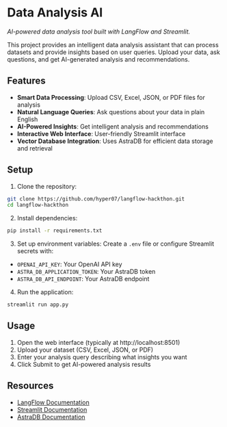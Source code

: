 # Data Analysis AI

_AI-powered data analysis tool built with LangFlow and Streamlit._

This project provides an intelligent data analysis assistant that can process datasets and provide insights based on user queries. Upload your data, ask questions, and get AI-generated analysis and recommendations.

## Features

- **Smart Data Processing**: Upload CSV, Excel, JSON, or PDF files for analysis
- **Natural Language Queries**: Ask questions about your data in plain English
- **AI-Powered Insights**: Get intelligent analysis and recommendations
- **Interactive Web Interface**: User-friendly Streamlit interface
- **Vector Database Integration**: Uses AstraDB for efficient data storage and retrieval

## Setup

1. Clone the repository:
```sh
git clone https://github.com/hyper07/langflow-hackthon.git
cd langflow-hackthon
```

2. Install dependencies:
```sh
pip install -r requirements.txt
```

3. Set up environment variables:
Create a `.env` file or configure Streamlit secrets with:
- `OPENAI_API_KEY`: Your OpenAI API key
- `ASTRA_DB_APPLICATION_TOKEN`: Your AstraDB token
- `ASTRA_DB_API_ENDPOINT`: Your AstraDB endpoint

4. Run the application:
```sh
streamlit run app.py
```

## Usage

1. Open the web interface (typically at http://localhost:8501)
2. Upload your dataset (CSV, Excel, JSON, or PDF)
3. Enter your analysis query describing what insights you want
4. Click Submit to get AI-powered analysis results

## Resources

- [LangFlow Documentation](https://github.com/logspace-ai/langflow)
- [Streamlit Documentation](https://docs.streamlit.io/)
- [AstraDB Documentation](https://docs.datastax.com/en/astra/home/astra.html)

